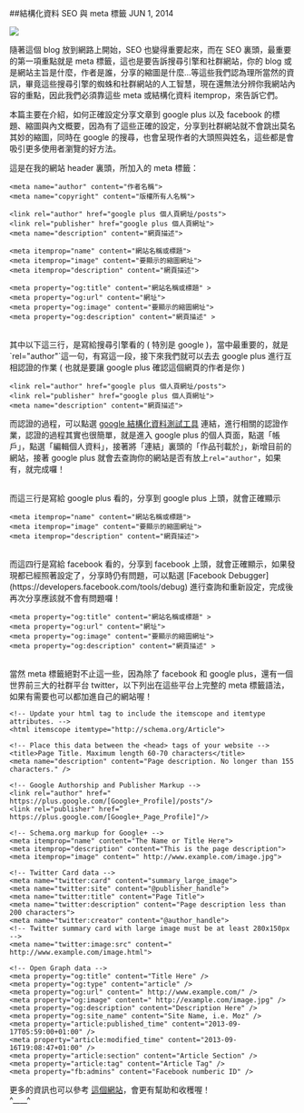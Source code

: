<!-- @@master  = ../../_layout.html-->

<!-- @@block  =  jsBottom-->

<include src="../../_articles-js.html"></include>

<!-- @@close-->

<!-- @@block  =  css-->

<include src="../../_articles-css.html"></include>

<!-- @@close-->

<!-- @@block  =  articles-social-->

<include src="../../_articles-social.html"></include>

<!-- @@close-->

<!-- @@block  =  articles-footer-->

<include src="../../_articles.html"></include>

<!-- @@close-->

<!-- @@block  =  meta-->

<meta property="article:published_time" content="2014-05-18T22:25:00+01:00">

<meta name="keywords" content="meta,facebook,google plus,seo,social media,結構化資料,meta 標籤">

<meta name="description" content="本篇主要在介紹，如何正確設定分享文章到 google plus 以及 facebook 的標題、縮圖與內文概要，因為有了這些正確的設定，分享到社群網站就不會跳出莫名其妙的縮圖，同時在 google 的搜尋，也會呈現作者的大頭照與姓名，這些都是會吸引更多使用者瀏覽的好方法。">

<meta itemprop="name" content="結構化資料 SEO 與 meta 標籤 - OXXO.STUDIO">

<meta itemprop="image" content="http://www.oxxostudio.tw/img/articles/201406/20140601_1_01.jpg">

<meta itemprop="description" content="本篇主要在介紹，如何正確設定分享文章到 google plus 以及 facebook 的標題、縮圖與內文概要，因為有了這些正確的設定，分享到社群網站就不會跳出莫名其妙的縮圖，同時在 google 的搜尋，也會呈現作者的大頭照與姓名，這些都是會吸引更多使用者瀏覽的好方法。">

<meta property="og:title" content="結構化資料 SEO 與 meta 標籤 - OXXO.STUDIO">

<meta property="og:url" content="http://www.oxxostudio.tw/articles/201406/social-meta.html">

<meta property="og:image" content="http://www.oxxostudio.tw/img/articles/201406/20140601_1_01.jpg">

<meta property="og:description" content="本篇主要在介紹，如何正確設定分享文章到 google plus 以及 facebook 的標題、縮圖與內文概要，因為有了這些正確的設定，分享到社群網站就不會跳出莫名其妙的縮圖，同時在 google 的搜尋，也會呈現作者的大頭照與姓名，這些都是會吸引更多使用者瀏覽的好方法。">

<title>結構化資料 SEO 與 meta 標籤 - OXXO.STUDIO</title> 

<!-- @@close-->

<!-- @@block  =  articles-content--> 

##結構化資料 SEO 與 meta 標籤 <span class="article-date" tag="web">JUN 1, 2014</span>

<img src="/img/articles/201406/20140601_1_01.jpg" class="preview-img">

隨著這個 blog 放到網路上開始，SEO 也變得重要起來，而在 SEO 裏頭，最重要的第一項重點就是 meta 標籤，這也是要告訴搜尋引擎和社群網站，你的 blog 或是網站主旨是什麼，作者是誰，分享的縮圖是什麼...等這些我們認為理所當然的資訊，畢竟這些搜尋引擎的蜘蛛和社群網站的人工智慧，現在還無法分辨你我網站內容的重點，因此我們必須靠這些 meta 或結構化資料 itemprop，來告訴它們。

本篇主要在介紹，如何正確設定分享文章到 google plus 以及 facebook 的標題、縮圖與內文概要，因為有了這些正確的設定，分享到社群網站就不會跳出莫名其妙的縮圖，同時在 google 的搜尋，也會呈現作者的大頭照與姓名，這些都是會吸引更多使用者瀏覽的好方法。

這是在我的網站 header 裏頭，所加入的 meta 標籤：
	
	<meta name="author" content="作者名稱">
	<meta name="copyright" content="版權所有人名稱">

	<link rel="author" href="google plus 個人頁網址/posts">
	<link rel="publisher" href="google plus 個人頁網址">
	<meta name="description" content="網頁描述">

	<meta itemprop="name" content="網站名稱或標題">
	<meta itemprop="image" content="要顯示的縮圖網址">
	<meta itemprop="description" content="網頁描述">

	<meta property="og:title" content="網站名稱或標題" >
	<meta property="og:url" content="網址">
	<meta property="og:image" content="要顯示的縮圖網址">
	<meta property="og:description" content="網頁描述" >

<br/>
其中以下這三行，是寫給搜尋引擎看的 ( 特別是 google )，當中最重要的，就是`rel="author"`這一句，有寫這一段，接下來我們就可以去去 google plus 進行互相認證的作業 ( 也就是要讓 google plus 確認這個網頁的作者是你 )

	<link rel="author" href="google plus 個人頁網址/posts">
	<link rel="publisher" href="google plus 個人頁網址">
	<meta name="description" content="網頁描述">

而認證的過程，可以點選 [google 結構化資料測試工具](http://www.google.com/webmasters/tools/richsnippets) 連結，進行相關的認證作業，認證的過程其實也很簡單，就是進入 google plus 的個人頁面，點選「帳戶」，點選「編輯個人資料」，接著將「連結」裏頭的「作品刊載於」，新增目前的網站，接著 google plus 就會去查詢你的網站是否有放上`rel="author"`，如果有，就完成囉！

<br/>
而這三行是寫給 google plus 看的，分享到 google plus 上頭，就會正確顯示

	<meta itemprop="name" content="網站名稱或標題">
	<meta itemprop="image" content="要顯示的縮圖網址">
	<meta itemprop="description" content="網頁描述">

<br/>
而這四行是寫給 facebook 看的，分享到 facebook 上頭，就會正確顯示，如果發現都已經照著設定了，分享時仍有問題，可以點選 [Facebook Debugger](https://developers.facebook.com/tools/debug) 進行查詢和重新設定，完成後再次分享應該就不會有問題囉！

	<meta property="og:title" content="網站名稱或標題" >
	<meta property="og:url" content="網址">
	<meta property="og:image" content="要顯示的縮圖網址">
	<meta property="og:description" content="網頁描述" >

<br/>
當然 meta 標籤絕對不止這一些，因為除了 facebook 和 google plus，還有一個世界前三大的社群平台 twitter，以下列出在這些平台上完整的 meta 標籤語法，如果有需要也可以都加進自己的網站喔！

	<!-- Update your html tag to include the itemscope and itemtype attributes. --> 
	<html itemscope itemtype="http://schema.org/Article">
	
	<!-- Place this data between the <head> tags of your website --> 
	<title>Page Title. Maximum length 60-70 characters</title> 
	<meta name="description" content="Page description. No longer than 155 characters." />
	
	<!-- Google Authorship and Publisher Markup --> 
	<link rel="author" href=" https://plus.google.com/[Google+_Profile]/posts"/>
	<link rel="publisher" href=” https://plus.google.com/[Google+_Page_Profile]"/>
	
	<!-- Schema.org markup for Google+ --> 
	<meta itemprop="name" content="The Name or Title Here"> 
	<meta itemprop="description" content="This is the page description"> 
	<meta itemprop="image" content=" http://www.example.com/image.jpg">
	
	<!-- Twitter Card data --> 
	<meta name="twitter:card" content="summary_large_image"> 
	<meta name="twitter:site" content="@publisher_handle"> 
	<meta name="twitter:title" content="Page Title"> 
	<meta name="twitter:description" content="Page description less than 200 characters"> 
	<meta name="twitter:creator" content="@author_handle"> 
	<!-- Twitter summary card with large image must be at least 280x150px --> 
	<meta name="twitter:image:src" content=" http://www.example.com/image.html">
	
	<!-- Open Graph data --> 
	<meta property="og:title" content="Title Here" /> 
	<meta property="og:type" content="article" /> 
	<meta property="og:url" content=" http://www.example.com/" />
	<meta property="og:image" content=" http://example.com/image.jpg" />
	<meta property="og:description" content="Description Here" /> 
	<meta property="og:site_name" content="Site Name, i.e. Moz" /> 
	<meta property="article:published_time" content="2013-09-17T05:59:00+01:00" /> 
	<meta property="article:modified_time" content="2013-09-16T19:08:47+01:00" /> 
	<meta property="article:section" content="Article Section" /> 
	<meta property="article:tag" content="Article Tag" /> 
	<meta property="fb:admins" content="Facebook numberic ID" />

更多的資訊也可以參考 [這個網站](http://moz.com/blog/meta-data-templates-123)，會更有幫助和收穫喔！  
^____^

<!-- @@close-->